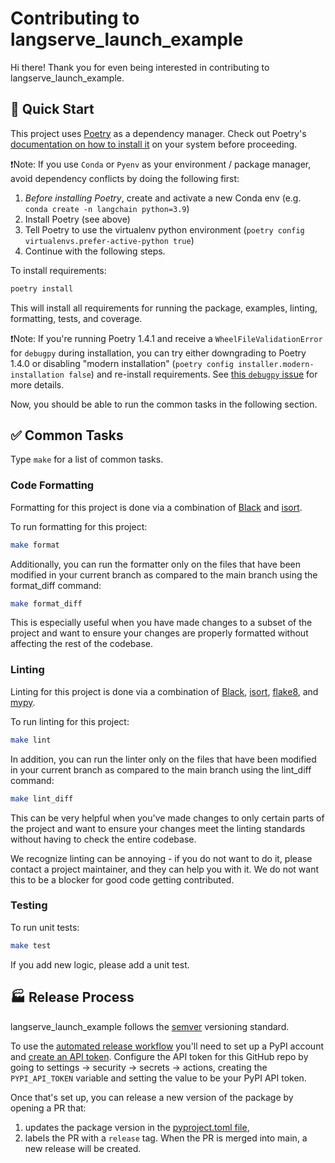 # Contributing to langserve_launch_example

Hi there! Thank you for even being interested in contributing to langserve_launch_example.

## 🚀 Quick Start

This project uses [Poetry](https://python-poetry.org/) as a dependency manager. Check out Poetry's [documentation on how to install it](https://python-poetry.org/docs/#installation) on your system before proceeding.

❗Note: If you use `Conda` or `Pyenv` as your environment / package manager, avoid dependency conflicts by doing the following first:
1. *Before installing Poetry*, create and activate a new Conda env (e.g. `conda create -n langchain python=3.9`)
2. Install Poetry (see above)
3. Tell Poetry to use the virtualenv python environment (`poetry config virtualenvs.prefer-active-python true`)
4. Continue with the following steps.

To install requirements:

```bash
poetry install
```

This will install all requirements for running the package, examples, linting, formatting, tests, and coverage.

❗Note: If you're running Poetry 1.4.1 and receive a `WheelFileValidationError` for `debugpy` during installation, you can try either downgrading to Poetry 1.4.0 or disabling "modern installation" (`poetry config installer.modern-installation false`) and re-install requirements. See [this `debugpy` issue](https://github.com/microsoft/debugpy/issues/1246) for more details.

Now, you should be able to run the common tasks in the following section.

## ✅ Common Tasks

Type `make` for a list of common tasks.

### Code Formatting

Formatting for this project is done via a combination of [Black](https://black.readthedocs.io/en/stable/) and [isort](https://pycqa.github.io/isort/).

To run formatting for this project:

```bash
make format
```

Additionally, you can run the formatter only on the files that have been modified in your current branch as compared to the main branch using the format_diff command:

```bash
make format_diff
```

This is especially useful when you have made changes to a subset of the project and want to ensure your changes are properly formatted without affecting the rest of the codebase.

### Linting

Linting for this project is done via a combination of [Black](https://black.readthedocs.io/en/stable/), [isort](https://pycqa.github.io/isort/), [flake8](https://flake8.pycqa.org/en/latest/), and [mypy](http://mypy-lang.org/).

To run linting for this project:

```bash
make lint
```

In addition, you can run the linter only on the files that have been modified in your current branch as compared to the main branch using the lint_diff command:

```bash
make lint_diff
```

This can be very helpful when you've made changes to only certain parts of the project and want to ensure your changes meet the linting standards without having to check the entire codebase.

We recognize linting can be annoying - if you do not want to do it, please contact a project maintainer, and they can help you with it. We do not want this to be a blocker for good code getting contributed.

### Testing

To run unit tests:

```bash
make test
```

If you add new logic, please add a unit test.

## 🏭 Release Process

langserve_launch_example follows the [semver](https://semver.org/) versioning standard.

To use the [automated release workflow](./workflows/release.yml) you'll need to set up a PyPI account and [create an API token](https://pypi.org/help/#apitoken). Configure the API token for this GitHub repo by going to settings -> security -> secrets -> actions, creating the `PYPI_API_TOKEN` variable and setting the value to be your PyPI API token.

Once that's set up, you can release a new version of the package by opening a PR that:
1. updates the package version in the [pyproject.toml file](../pyproject.toml),
2. labels the PR with a `release` tag.
When the PR is merged into main, a new release will be created.

